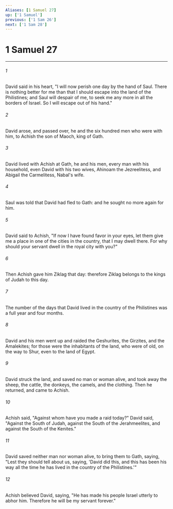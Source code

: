```yaml
---
Aliases: [1 Samuel 27]
up: ['1 Samuel']
previous: ['1 Sam 26']
next: ['1 Sam 28']
---
```

# 1 Samuel 27
***





###### 1 

David said in his heart, "I will now perish one day by the hand of Saul. There is nothing better for me than that I should escape into the land of the Philistines; and Saul will despair of me, to seek me any more in all the borders of Israel. So I will escape out of his hand." 



###### 2 

David arose, and passed over, he and the six hundred men who were with him, to Achish the son of Maoch, king of Gath. 



###### 3 

David lived with Achish at Gath, he and his men, every man with his household, even David with his two wives, Ahinoam the Jezreelitess, and Abigail the Carmelitess, Nabal's wife. 



###### 4 

Saul was told that David had fled to Gath: and he sought no more again for him. 



###### 5 

David said to Achish, "If now I have found favor in your eyes, let them give me a place in one of the cities in the country, that I may dwell there. For why should your servant dwell in the royal city with you?" 



###### 6 

Then Achish gave him Ziklag that day: therefore Ziklag belongs to the kings of Judah to this day. 



###### 7 

The number of the days that David lived in the country of the Philistines was a full year and four months. 



###### 8 

David and his men went up and raided the Geshurites, the Girzites, and the Amalekites; for those were the inhabitants of the land, who were of old, on the way to Shur, even to the land of Egypt. 



###### 9 

David struck the land, and saved no man or woman alive, and took away the sheep, the cattle, the donkeys, the camels, and the clothing. Then he returned, and came to Achish. 



###### 10 

Achish said, "Against whom have you made a raid today?" David said, "Against the South of Judah, against the South of the Jerahmeelites, and against the South of the Kenites." 



###### 11 

David saved neither man nor woman alive, to bring them to Gath, saying, "Lest they should tell about us, saying, 'David did this, and this has been his way all the time he has lived in the country of the Philistines.'" 



###### 12 

Achish believed David, saying, "He has made his people Israel utterly to abhor him. Therefore he will be my servant forever."
